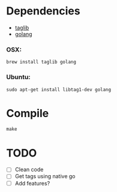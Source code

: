 # Dependencies

* [taglib](http://taglib.github.com/)
* [golang](https://golang.org/)

### OSX:
    brew install taglib golang

### Ubuntu:
    sudo apt-get install libtag1-dev golang

# Compile

    make

# TODO

- [ ] Clean code
- [ ] Get tags using native go
- [ ] Add features?